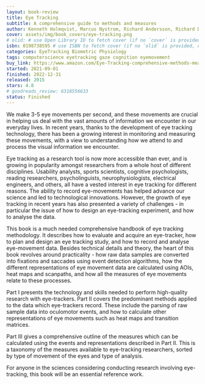```yaml
---
layout: book-review
title: Eye Tracking
subtitle: A comprehensive guide to methods and measures
author: Kenneth Holmqvist, Marcus Nystrom, Richard Andersson, Richard Dewhurst, Halszka Jarodzka, Joost Van De Weijer
cover: assets/img/book_covers/eye-tracking.png
# olid: # use Open Library ID to fetch cover (if no `cover` is provided)
isbn: 0198738595 # use ISBN to fetch cover (if no `olid` is provided, dashes are optional)
categories: EyeTracking Biometric Physiology
tags: computerscience eyetracking gaze cognition eyemovement
buy_link: https://www.amazon.com/Eye-Tracking-comprehensive-methods-measures/dp/0198738595
started: 2021-09-01
finished: 2022-12-31
released: 2015
stars: 4.8
# goodreads_review: 6318556633
status: Finished
---
```


We make 3-5 eye movements per second, and these movements are crucial in helping us deal with the vast amounts of information we encounter in our everyday lives. In recent years, thanks to the development of eye tracking technology, there has been a growing interest in monitoring and measuring these movements, with a view to understanding how we attend to and process the visual information we encounter.

Eye tracking as a research tool is now more accessible than ever, and is growing in popularity amongst researchers from a whole host of different disciplines. Usability analysts, sports scientists, cognitive psychologists, reading researchers, psycholinguists, neurophysiologists, electrical engineers, and others, all have a vested interest in eye tracking for different reasons. The ability to record eye-movements has helped advance our science and led to technological innovations. However, the growth of eye tracking in recent years has also presented a variety of challenges - in particular the issue of how to design an eye-tracking experiment, and how to analyse the data.

This book is a much needed comprehensive handbook of eye tracking methodology. It describes how to evaluate and acquire an eye-tracker, how to plan and design an eye tracking study, and how to record and analyse eye-movement data. Besides technical details and theory, the heart of this book revolves around practicality - how raw data samples are converted into fixations and saccades using event detection algorithms, how the different representations of eye movement data are calculated using AOIs, heat maps and scanpaths, and how all the measures of eye movements relate to these processes.

Part I presents the technology and skills needed to perform high-quality research with eye-trackers.
Part II covers the predominant methods applied to the data which eye-trackers record. These include the parsing of raw sample data into oculomotor events, and how to calculate other representations of eye movements such as heat maps and transition matrices.

Part III gives a comprehensive outline of the measures which can be calculated using the events and representations described in Part II. This is a taxonomy of the measures available to eye-tracking researchers, sorted by type of movement of the eyes and type of analysis.

For anyone in the sciences considering conducting research involving eye-tracking, this book will be an essential reference work.
